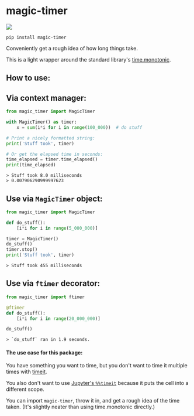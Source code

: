 # magic-timer

[![](https://github.com/sradc/magic-timer/workflows/Python%20package/badge.svg)](https://github.com/sradc/magic-timer/commits/)

`pip install magic-timer`

Conveniently get a rough idea of how long things take. 

This is a light wrapper around the standard library's [time.monotonic](https://docs.python.org/3/library/time.html#time.monotonic). 


## How to use:

## Via context manager:

```python
from magic_timer import MagicTimer

with MagicTimer() as timer:
    x = sum(i*i for i in range(100_000))  # do stuff

# Print a nicely formatted string:
print('Stuff took', timer)

# Or get the elapsed time in seconds:
time_elapsed = timer.time_elapsed()
print(time_elapsed)
```

```
> Stuff took 8.0 milliseconds
> 0.007906290999997623
```

## Use via `MagicTimer` object:

```python
from magic_timer import MagicTimer

def do_stuff():
    [i*i for i in range(5_000_000)]

timer = MagicTimer()
do_stuff()
timer.stop()
print('Stuff took', timer)
```

```
> Stuff took 455 milliseconds
```

## Use via `ftimer` decorator:

```python
from magic_timer import ftimer

@ftimer
def do_stuff():
    [i*i for i in range(20_000_000)]

do_stuff()
```

```
> `do_stuff` ran in 1.9 seconds.
```

#### The use case for this package:

You have something you want to time, but you don't want to time it multiple times with [timeit](https://docs.python.org/3/library/timeit.html).

You also don't want to use [Jupyter's `%%timeit`](https://ipython.readthedocs.io/en/stable/interactive/magics.html#magic-timeit) because it puts the cell into a different scope.

You can import `magic-timer`, throw it in, and get a rough idea of the time taken. (It's slightly neater than using time.monotonic directly.)
